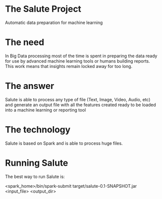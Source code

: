 # The Salute Project
Automatic data preparation for machine learning

# The need
In Big Data processing most of the time is spent in preparing the data ready for use by advanced machine learning tools or humans building reports. This work means that insights remain locked away for too long.

# The answer
Salute is able to process any type of file (Text, Image, Video, Audio, etc) and generate an output file with all the features created ready to be loaded into a machine learning or reporting tool

# The technology
Salute is based on Spark and is able to process huge files.

# Running Salute
The best way to run Salute is:

<spark_home>/bin/spark-submit target/salute-0.1-SNAPSHOT.jar <input_file> <output_dir>